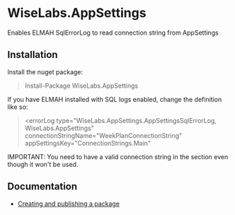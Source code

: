 # WiseLabs.AppSettings
Enables ELMAH SqlErrorLog to read connection string from AppSettings

## Installation

Install the nuget package:
> Install-Package WiseLabs.AppSettings

If you have ELMAH installed with SQL logs enabled, change the definition like so:

> <errorLog 
>      type="WiseLabs.AppSettings.AppSettingsSqlErrorLog, WiseLabs.AppSettings"   
>      connectionStringName="WeekPlanConnectionString"   
>      appSettingsKey="ConnectionStrings.Main"

IMPORTANT: You need to have a valid connection string in the <connectionStrings> section even though it won't be used.

## Documentation
- [Creating and publishing a package](https://docs.nuget.org/create/creating-and-publishing-a-package)

